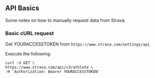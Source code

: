 ## API Basics

Some notes on how to manually request data from Strava.

### Basic cURL request

Get YOURACCESSTOKEN from `https://www.strava.com/settings/api`

Execute the following: 

	curl -X GET \
	https://www.strava.com/api/v3/athlete \
	-H 'Authorization: Bearer YOURACCESSTOKEN'


